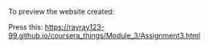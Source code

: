 To preview the website created:

Press this: https://rayray123-99.github.io/coursera_things/Module_3/Assignment3.html 
